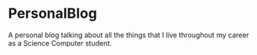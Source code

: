 # PersonalBlog
A personal blog talking about all the things that I live throughout my career as a Science Computer student.
